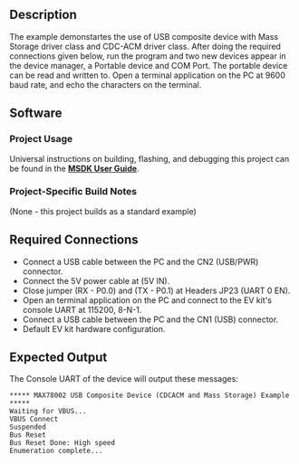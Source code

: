 ## Description

The example demonstartes the use of USB composite device with Mass Storage driver class and CDC-ACM driver class. After doing the required connections given below, run the program and two new devices appear in the device manager, a Portable device and COM Port. The portable device can be read and written to. Open a terminal application on the PC at 9600 baud rate, and echo the characters on the terminal.

## Software

### Project Usage

Universal instructions on building, flashing, and debugging this project can be found in the **[MSDK User Guide](https://analogdevicesinc.github.io/msdk/USERGUIDE/)**.

### Project-Specific Build Notes

(None - this project builds as a standard example)

## Required Connections

-   Connect a USB cable between the PC and the CN2 (USB/PWR) connector.
-   Connect the 5V power cable at (5V IN).
-   Close jumper (RX - P0.0) and (TX - P0.1) at Headers JP23 (UART 0 EN).
-   Open an terminal application on the PC and connect to the EV kit's console UART at 115200, 8-N-1.
-   Connect a USB cable between the PC and the CN1 (USB) connector.
-   Default EV kit hardware configuration.


## Expected Output

The Console UART of the device will output these messages:

```
***** MAX78002 USB Composite Device (CDCACM and Mass Storage) Example *****
Waiting for VBUS...
VBUS Connect
Suspended
Bus Reset
Bus Reset Done: High speed
Enumeration complete...
```
